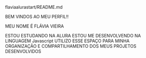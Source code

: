 flaviaalurastart/README.md

BEM VINDOS AO MEU PERFIL!!

MEU NOME É FLÁVIA VIEIRA

ESTOU ESTUDANDO NA ALURA
ESTOU ME DESENVOLVENDO NA LINGUAGEM Javascript
UTILIZO ESSE ESPAÇO PARA MINHA ORGANIZAÇÃO E COMPARTILHAMENTO DOS MEUS PROJETOS DESENVOLVIDOS
